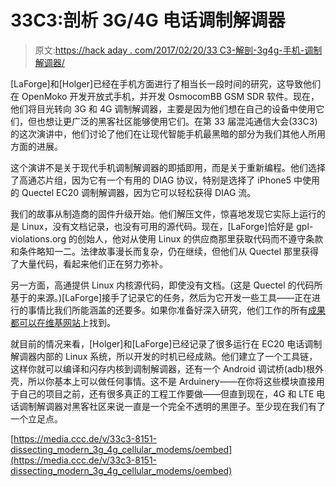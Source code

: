 # 33C3:剖析 3G/4G 电话调制解调器

> 原文:[https://hack aday . com/2017/02/20/33 C3-解剖-3g4g-手机-调制解调器/](https://hackaday.com/2017/02/20/33c3-dissecting-3g4g-phone-modems/)

[LaForge]和[Holger]已经在手机方面进行了相当长一段时间的研究，这导致他们在 OpenMoko 开发开放式手机，并开发 OsmocomBB GSM SDR 软件。现在，他们将目光转向 3G 和 4G 调制解调器，主要是因为他们想在自己的设备中使用它们，但也想让更广泛的黑客社区能够使用它们。在第 33 届混沌通信大会(33C3)的这次演讲中，他们讨论了他们在让现代智能手机最黑暗的部分为我们其他人所用方面的进展。

这个演讲不是关于现代手机调制解调器的即插即用，而是关于重新编程。他们选择了高通芯片组，因为它有一个有用的 DIAG 协议，特别是选择了 iPhone5 中使用的 Quectel EC20 调制解调器，因为它可以轻松获得 DIAG 流。

我们的故事从制造商的固件升级开始。他们解压文件，惊喜地发现它实际上运行的是 Linux，没有文档记录，也没有可用的源代码。现在，[LaForge]恰好是 gpl-violations.org 的创始人，他对从使用 Linux 的供应商那里获取代码而不遵守条款和条件略知一二。法律故事漫长而复杂，仍在继续，但他们从 Quectel 那里获得了大量代码，看起来他们正在努力弥补。

另一方面，高通提供 Linux 内核源代码，即使没有文档。(这是 Quectel 的代码所基于的来源。)[LaForge]接手了记录它的任务，然后为它开发一些工具——正在进行的事情比我们所能涵盖的还要多。如果你准备好深入研究，他们工作的所有[成果都可以在维基网站](https://osmocom.org/projects/quectel-modems)上找到。

就目前的情况来看，[Holger]和[LaForge]已经记录了很多运行在 EC20 电话调制解调器内部的 Linux 系统，所以开发的时机已经成熟。他们建立了一个工具链，这样你就可以编译和闪存内核到调制解调器，还有一个 Android 调试桥(adb)根外壳，所以你基本上可以做任何事情。这不是 Arduinery——在你将这些模块直接用于自己的项目之前，还有很多真正的工程工作要做——但直到现在，4G 和 LTE 电话调制解调器对黑客社区来说一直是一个完全不透明的黑匣子。至少现在我们有了一个立足点。

[https://media.ccc.de/v/33c3-8151-dissecting_modern_3g_4g_cellular_modems/oembed](https://media.ccc.de/v/33c3-8151-dissecting_modern_3g_4g_cellular_modems/oembed)